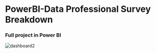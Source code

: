 # PowerBI-Data Professional Survey Breakdown
### Full project in Power BI


![dashboard2](https://github.com/amirhilmi/selfLearn-240130/blob/main/2-viz/1-PowerBI-DataProfessionalSalary-240210/assets/databi_2.png)
